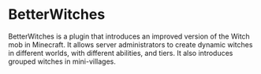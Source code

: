 # BetterWitches

BetterWitches is a plugin that introduces an improved version of the Witch mob in Minecraft. It allows server administrators to create dynamic witches in different 
worlds, with different abilities, and tiers. It also introduces grouped witches in mini-villages.


